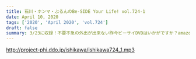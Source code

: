 ```yaml
---
title: 石川・ホンマ・ぶるんのBe-SIDE Your Life! vol.724-1
date: April 10, 2020
tags: ['2020', 'April 2020', 'vol.724']
draft: false
summary: 3/23に収録！不要不急の外出が出来ない昨今ビーサイDVDはいかがですか？amazonで発売中！！
---
```


http://project-phi.ddo.jp/ishikawa/ishikawa724_1.mp3